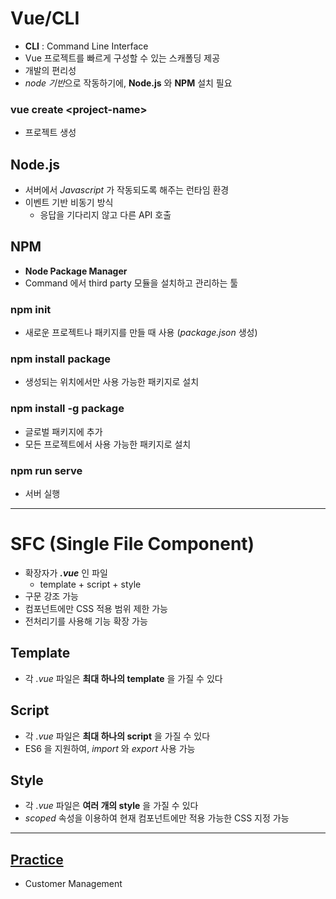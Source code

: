 # Vue/CLI
* **CLI** : Command Line Interface
* Vue 프로젝트를 빠르게 구성할 수 있는 스캐폴딩 제공
* 개발의 편리성
* *node 기반*으로 작동하기에, **Node.js** 와 **NPM** 설치 필요

### vue create \<project-name>
* 프로젝트 생성

## Node.js
* 서버에서 *Javascript* 가 작동되도록 해주는 런타임 환경
* 이벤트 기반 비동기 방식
    * 응답을 기다리지 않고 다른 API 호출

## NPM
* **Node Package Manager**
* Command 에서 third party 모듈을 설치하고 관리하는 툴

### npm init
* 새로운 프로젝트나 패키지를 만들 때 사용 (*package.json* 생성)

### npm install package
* 생성되는 위치에서만 사용 가능한 패키지로 설치

### npm install -g package
* 글로벌 패키지에 추가
* 모든 프로젝트에서 사용 가능한 패키지로 설치

### npm run serve
* 서버 실행

---

# SFC (Single File Component)
* 확장자가 ***.vue*** 인 파일
    * template + script + style
* 구문 강조 가능
* 컴포넌트에만 CSS 적용 범위 제한 가능
* 전처리기를 사용해 기능 확장 가능

## Template
* 각 *.vue* 파일은 **최대 하나의 template** 을 가질 수 있다

## Script
* 각 *.vue* 파일은 **최대 하나의 script** 을 가질 수 있다
* ES6 을 지원하여, *import* 와 *export* 사용 가능

## Style
* 각 *.vue* 파일은 **여러 개의 style** 을 가질 수 있다
* *scoped* 속성을 이용하여 현재 컴포넌트에만 적용 가능한 CSS 지정 가능

---

## [Practice](https://github.com/ljiwoo59/Front_Study/tree/main/Vuejs/VueCli/CustomerManagement)
* Customer Management
